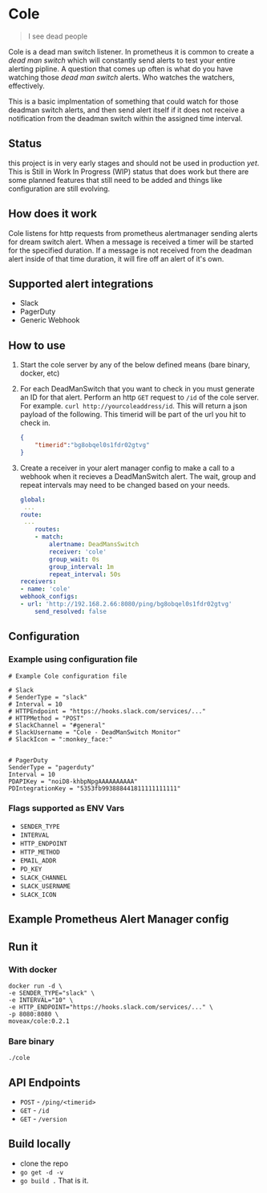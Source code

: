 # Cole 
> I see dead people  

Cole is a dead man switch listener. In prometheus it is common to create a _dead man switch_ which will constantly send alerts to test your entire alerting pipline. A question that comes up often is what do you have watching those _dead man switch_ alerts. Who watches the watchers, effectively.  

This is a basic implmentation of something that could watch for those deadman switch alerts, and then send alert itself if it does not receive a notification from the deadman switch within the assigned time interval.

## Status
this project is in very early stages and should not be used in production _yet_. This is Still in Work In Progress (WIP) status that does work but there are some planned features that still need to be added and things like configuration are still evolving.

## How does it work
Cole listens for http requests from prometheus alertmanager sending alerts for dream switch alert. When a message is received a timer will be started for the specified duration. If a message is not received from the deadman alert inside of that time duration, it will fire off an alert of it's own.


## Supported alert integrations

* Slack
* PagerDuty
* Generic Webhook

## How to use

1) Start the cole server by any of the below defined means (bare binary, docker, etc)

2) For each DeadManSwitch that you want to check in you must generate an ID for that alert. Perform an http `GET` request to `/id` of the cole server. For example. `curl http://yourcoleaddress/id`. This will return a json payload of the following. This timerid will be part of the url you hit to check in.

    ``` json
    {
        "timerid":"bg8obqel0s1fdr02gtvg"
    }
    ```

3) Create a receiver in your alert manager config to make a call to a webhook when it recieves a DeadManSwitch alert. The wait, group and repeat intervals may need to be changed based on your needs.

    ``` yaml
    global:
     ...
    route:
     ...
        routes:
        - match:
            alertname: DeadMansSwitch
            receiver: 'cole'
            group_wait: 0s
            group_interval: 1m
            repeat_interval: 50s
    receivers:
    - name: 'cole'
    webhook_configs:
    - url: 'http://192.168.2.66:8080/ping/bg8obqel0s1fdr02gtvg'
        send_resolved: false
    ```


## Configuration

### Example using configuration file

``` 
# Example Cole configuration file

# Slack
# SenderType = "slack"
# Interval = 10
# HTTPEndpoint = "https://hooks.slack.com/services/..."
# HTTPMethod = "POST"
# SlackChannel = "#general"
# SlackUsername = "Cole - DeadManSwitch Monitor"
# SlackIcon = ":monkey_face:"


# PagerDuty
SenderType = "pagerduty"
Interval = 10
PDAPIKey = "noiD8-khbpNpgAAAAAAAAAA"
PDIntegrationKey = "5353fb993888441811111111111"
```

### Flags supported as ENV Vars

* `SENDER_TYPE`
* `INTERVAL`
* `HTTP_ENDPOINT`
* `HTTP_METHOD`
* `EMAIL_ADDR`
* `PD_KEY`
* `SLACK_CHANNEL`
* `SLACK_USERNAME`
* `SLACK_ICON`

## Example Prometheus Alert Manager config



## Run it

### With docker

``` shell
docker run -d \
-e SENDER_TYPE="slack" \
-e INTERVAL="10" \
-e HTTP_ENDPOINT="https://hooks.slack.com/services/..." \
-p 8080:8080 \
moveax/cole:0.2.1
```

### Bare binary

`./cole`

## API Endpoints

* `POST` - `/ping/<timerid>`
* `GET` - `/id`
* `GET` - `/version`

## Build locally

* clone the repo
* `go get -d -v`
* `go build .`
That is it.
